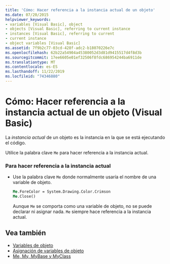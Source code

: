 ```yaml
---
title: 'Cómo: Hacer referencia a la instancia actual de un objeto'
ms.date: 07/20/2015
helpviewer_keywords:
- variables [Visual Basic], object
- objects [Visual Basic], referring to current instance
- instances [Visual Basic], referring to current
- current instance
- object variables [Visual Basic]
ms.assetid: 7f9b2c77-03cd-428f-adc2-b18070226e7c
ms.openlocfilehash: 62b22a54904a45380052d3d81d9415517d4f8d3b
ms.sourcegitcommit: 17ee6605e01ef32506f8fdc686954244ba6911de
ms.translationtype: MT
ms.contentlocale: es-ES
ms.lasthandoff: 11/22/2019
ms.locfileid: "74346880"
---
```

# <a name="how-to-refer-to-the-current-instance-of-an-object-visual-basic"></a>Cómo: Hacer referencia a la instancia actual de un objeto (Visual Basic)
La *instancia actual* de un objeto es la instancia en la que se está ejecutando el código.  
  
 Utilice la palabra clave `Me` para hacer referencia a la instancia actual.  
  
### <a name="to-refer-to-the-current-instance"></a>Para hacer referencia a la instancia actual  
  
- Use la palabra clave `Me` donde normalmente usaría el nombre de una variable de objeto.  
  
    ```vb  
    Me.ForeColor = System.Drawing.Color.Crimson  
    Me.Close()  
    ```  
  
     Aunque `Me` se comporta como una variable de objeto, no se puede declarar ni asignar nada. `Me` siempre hace referencia a la instancia actual.  
  
## <a name="see-also"></a>Vea también

- [Variables de objeto](../../../../visual-basic/programming-guide/language-features/variables/object-variables.md)
- [Asignación de variables de objeto](../../../../visual-basic/programming-guide/language-features/variables/object-variable-assignment.md)
- [Me, My, MyBase y MyClass](../../../../visual-basic/programming-guide/program-structure/me-my-mybase-and-myclass.md)
